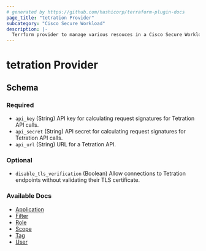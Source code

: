 ```yaml
---
# generated by https://github.com/hashicorp/terraform-plugin-docs
page_title: "tetration Provider"
subcategory: "Cisco Secure Workload"
description: |-
  Terrform provider to manage various resouces in a Cisco Secure Workload Cluster
---
```


# tetration Provider





<!-- schema generated by tfplugindocs -->
## Schema

### Required

- `api_key` (String) API key for calculating request signatures for Tetration API calls.
- `api_secret` (String) API secret for calculating request signatures for Tetration API calls.
- `api_url` (String) URL for a Tetration API.

### Optional

- `disable_tls_verification` (Boolean) Allow connections to Tetration endpoints without validating their TLS certificate.

### Available Docs
* [Application](/resources/application.md)
* [Filter](/resources/filter.md)
* [Role](/resourcess/role.md)
* [Scope](/resources/scope.md)
* [Tag](/resources/tag.md)
* [User](/resources/user.md)

